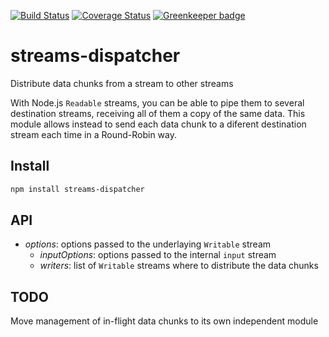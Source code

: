 [![Build Status](https://travis-ci.org/Takeafile/streams-dispatcher.svg?branch=master)](https://travis-ci.org/Takeafile/streams-dispatcher)
[![Coverage Status](https://coveralls.io/repos/github/Takeafile/streams-dispatcher/badge.svg?branch=master)](https://coveralls.io/github/Takeafile/streams-dispatcher?branch=master)
[![Greenkeeper badge](https://badges.greenkeeper.io/Takeafile/streams-dispatcher.svg)](https://greenkeeper.io/)

# streams-dispatcher

Distribute data chunks from a stream to other streams

With Node.js `Readable` streams, you can be able to pipe them to several
destination streams, receiving all of them a copy of the same data. This module
allows instead to send each data chunk to a diferent destination stream each
time in a Round-Robin way.

## Install

```sh
npm install streams-dispatcher
```

## API

- *options*: options passed to the underlaying `Writable` stream
  - *inputOptions*: options passed to the internal `input` stream
  - *writers*: list of `Writable` streams where to distribute the data chunks

## TODO

Move management of in-flight data chunks to its own independent module
